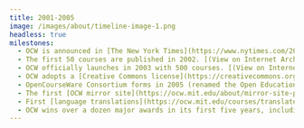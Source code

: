 ```yaml
---
title: 2001-2005
image: /images/about/timeline-image-1.png
headless: true
milestones:
  - OCW is announced in [The New York Times](https://www.nytimes.com/2001/04/04/us/auditing-classes-at-mit-on-the-web-and-free.html). [Watch the press conference announcing MIT OpenCourseWare](https://www.youtube.com/watch?v=4XFvqOSRsa8)
  - The first 50 courses are published in 2002. [(View on Internet Archive)](https://web.archive.org/web/20021023205659/http:/ocw.mit.edu/index.html)
  - OCW officially launches in 2003 with 500 courses. [(View on Internet Archive)](https://web.archive.org/web/20031008143931/http:/ocw.mit.edu/index.html)
  - OCW adopts a [Creative Commons license](https://creativecommons.org/licenses/by-nc-sa/4.0/) in 2004.
  - OpenCourseWare Consortium forms in 2005 (renamed the Open Education Consortium in 2014, and [OE Global Consortium](https://www.oeconsortium.org/) in 2020).
  - The first [OCW mirror site](https://ocw.mit.edu/about/mirror-site-program/) is established in Africa.
  - First [language translations](https://ocw.mit.edu/courses/translated-courses/) by affiliates, in Spanish and Portuguese.
  - OCW wins over a dozen major awards in its first five years, including from Computerworld, Infoworld, and the Tech Museum of Innovation. 
---
```

